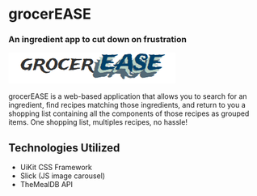 # grocerEASE
### An ingredient app to cut down on frustration

![Image of grocerEASE](/assets/grocerEASE.png)

grocerEASE is a web-based application that allows you to search for an ingredient,
find recipes matching those ingredients, and return to you a shopping list containing all the components of those recipes as grouped items. One shopping list, multiples recipes, no hassle!

## Technologies Utilized
* UiKit CSS Framework
* Slick (JS image carousel)
* TheMealDB API